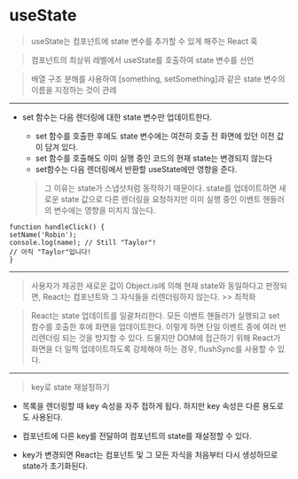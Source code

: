 # useState

> useState는 컴포넌트에 state 변수를 추가할 수 있게 해주는 React 훅

> 컴포넌트의 최상위 레벨에서 useState를 호출하여 state 변수를 선언

> 배열 구조 분해를 사용하여 [something, setSomething]과 같은 state 변수의 이름을 지정하는 것이 관례

<hr />

- set 함수는 다음 렌더링에 대한 state 변수만 업데이트한다.

  - set 함수를 호출한 후에도 state 변수에는 여전히 호출 전 화면에 있던 이전 값이 담겨 있다.
  - set 함수를 호출해도 이미 실행 중인 코드의 현재 state는 변경되지 않는다
  - set함수는 다음 렌더링에서 반환할 useState에만 영향을 준다.

  > 그 이유는 state가 스냅샷처럼 동작하기 때문이다. state를 업데이트하면 새로운 state 값으로 다른 렌더링을 요청하지만 이미 실행 중인 이벤트 핸들러의 변수에는 영향을 미치지 않는다.

```
function handleClick() {
setName('Robin');
console.log(name); // Still "Taylor"!
// 아직 "Taylor"입니다!
}
```

<hr />

> 사용자가 제공한 새로운 값이 Object.is에 의해 현재 state와 동일하다고 판정되면, React는 컴포넌트와 그 자식들을 리렌더링하지 않는다. >> 최적화

> React는 state 업데이트를 일괄처리한다. 모든 이벤트 핸들러가 실행되고 set 함수를 호출한 후에 화면을 업데이트한다. 이렇게 하면 단일 이벤트 중에 여러 번 리렌더링 되는 것을 방지할 수 있다. 드물지만 DOM에 접근하기 위해 React가 화면을 더 일찍 업데이트하도록 강제해야 하는 경우, flushSync를 사용할 수 있다.

<hr />

> key로 state 재설정하기

- 목록을 렌더링할 때 key 속성을 자주 접하게 됩다. 하지만 key 속성은 다른 용도로도 사용된다.

- 컴포넌트에 다른 key를 전달하여 컴포넌트의 state를 재설정할 수 있다.

- key가 변경되면 React는 컴포넌트 및 그 모든 자식을 처음부터 다시 생성하므로 state가 초기화된다.
